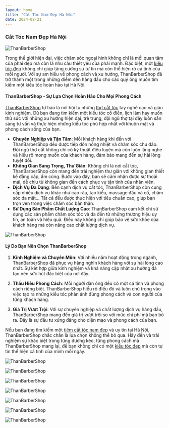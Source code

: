 ```yaml
---
layout: home
title: "Cắt Tóc Nam Đẹp Hà Nội"
date: 2024-08-21
---
```


### Cắt Tóc Nam Đẹp Hà Nội

![ThanBarberShop](images/than-barber-shop.jpg)

Trong thế giới hiện đại, việc chăm sóc ngoại hình không chỉ là mối quan tâm của phái đẹp mà còn là nhu cầu thiết yếu của phái mạnh. Đặc biệt, một [kiểu tóc đẹp](https://thanbarbershop.com/dichvu) không chỉ giúp tăng cường sự tự tin mà còn thể hiện rõ cá tính của mỗi người. Với sự am hiểu về phong cách và xu hướng, ThanBarberShop đã trở thành một trong những điểm đến hàng đầu cho các quý ông muốn tìm kiếm một kiểu tóc hoàn hảo tại Hà Nội.

#### ThanBarberShop - Sự Lựa Chọn Hoàn Hảo Cho Mọi Phong Cách

[ThanBarberShop](https://thanbarbershop.com) tự hào là nơi hội tụ những [thợ cắt tóc](https://thanbarbershop.com/day-nghe) tay nghề cao và giàu kinh nghiệm. Dù bạn đang tìm kiếm một kiểu tóc cổ điển, lịch lãm hay muốn thử sức với những xu hướng hiện đại, trẻ trung, đội ngũ thợ tại đây luôn sẵn sàng tư vấn và thực hiện những kiểu tóc phù hợp nhất với khuôn mặt và phong cách sống của bạn.
- **Chuyên Nghiệp và Tận Tâm**: Mỗi khách hàng khi đến với ThanBarberShop đều được tiếp đón nồng nhiệt và chăm sóc chu đáo. Đội ngũ thợ cắt không chỉ có kỹ thuật điêu luyện mà còn luôn lắng nghe và hiểu rõ mong muốn của khách hàng, đảm bảo mang đến sự hài lòng tuyệt đối.
- **Không Gian Sang Trọng, Thư Giãn**: Không chỉ là nơi cắt tóc, ThanBarberShop còn mang đến trải nghiệm thư giãn với không gian thiết kế đẳng cấp, ấm cúng. Bước vào đây, bạn sẽ cảm nhận được sự thoải mái, dễ chịu từ không gian đến cách phục vụ tận tình của nhân viên.
- **Dịch Vụ Đa Dạng**: Bên cạnh dịch vụ cắt tóc, ThanBarberShop còn cung cấp nhiều dịch vụ khác như cạo râu, tạo kiểu, massage đầu và cổ, chăm sóc da mặt… Tất cả đều được thực hiện với tiêu chuẩn cao, giúp bạn trọn vẹn trong việc chăm sóc bản thân.
- **Sử Dụng Sản Phẩm Chất Lượng Cao**: ThanBarberShop cam kết chỉ sử dụng các sản phẩm chăm sóc tóc và da đến từ những thương hiệu uy tín, an toàn và hiệu quả. Điều này không chỉ giúp bảo vệ sức khỏe của khách hàng mà còn nâng cao chất lượng dịch vụ.

![ThanBarberShop](images/toc-nam-dep-1.jpg)

#### Lý Do Bạn Nên Chọn ThanBarberShop

1. **Kinh Nghiệm và Chuyên Môn**: Với nhiều năm hoạt động trong ngành, ThanBarberShop đã phục vụ hàng nghìn khách hàng với sự hài lòng cao nhất. Sự kết hợp giữa kinh nghiệm và khả năng cập nhật xu hướng đã tạo nên sức hút đặc biệt của nơi đây.

2. **Thấu Hiểu Phong Cách**: Mỗi người đàn ông đều có một cá tính và phong cách riêng biệt. ThanBarberShop hiểu rõ điều đó và luôn chú trọng vào việc tạo ra những kiểu tóc phản ánh đúng phong cách và con người của từng khách hàng.

3. **Giá Trị Vượt Trội**: Với sự chuyên nghiệp và chất lượng dịch vụ hàng đầu, ThanBarberShop mang đến giá trị vượt trội so với mức chi phí mà bạn bỏ ra. Đây là sự đầu tư xứng đáng cho diện mạo và phong cách của bạn.

Nếu bạn đang tìm kiếm một [tiệm cắt tóc nam đẹp](https://thanbarbershop.net) và uy tín tại Hà Nội, ThanBarberShop chắc chắn là lựa chọn không thể bỏ qua. Hãy đến và trải nghiệm sự khác biệt trong từng đường kéo, từng phong cách mà ThanBarberShop mang lại, để bạn không chỉ có một [kiểu tóc đẹp](/toc-nam-dep/) mà còn tự tin thể hiện cá tính của mình mỗi ngày.





![ThanBarberShop](images/toc-nam-dep-2.jpg)

![ThanBarberShop](images/toc-nam-dep-33.jpg)

![ThanBarberShop](images/toc-nam-dep-34.jpg)

![ThanBarberShop](images/toc-nam-dep-37.jpg)

![ThanBarberShop](images/toc-nam-dep-38.jpg)

![ThanBarberShop](images/toc-nam-dep-39.jpg)

![ThanBarberShop](images/toc-nam-dep-40.jpg)

